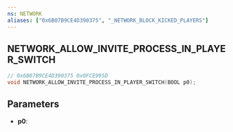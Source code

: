 ```yaml
---
ns: NETWORK
aliases: ["0x6B07B9CE4D390375", "_NETWORK_BLOCK_KICKED_PLAYERS"]
---
```

## NETWORK_ALLOW_INVITE_PROCESS_IN_PLAYER_SWITCH

```c
// 0x6B07B9CE4D390375 0x0FCE995D
void NETWORK_ALLOW_INVITE_PROCESS_IN_PLAYER_SWITCH(BOOL p0);
```


## Parameters
* **p0**: 

